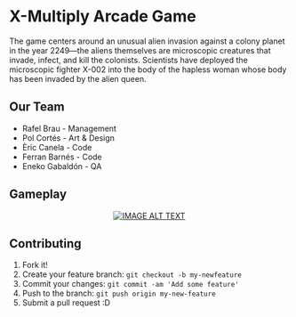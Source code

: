 

# X-Multiply Arcade Game
The game centers around an unusual alien invasion against a colony planet in the year 2249—the aliens themselves are microscopic creatures that invade, infect, and kill the colonists. Scientists have deployed the microscopic fighter X-002 into the body of the hapless woman whose body has been invaded by the alien queen.
## Our Team
- Rafel Brau - Management
- Pol Cortés - Art & Design
- Èric Canela - Code
- Ferran Barnés - Code
- Eneko Gabaldón - QA

## Gameplay
<div align="center">
  <a href="https://www.youtube.com/watch?v=GcoOZxjrLdk"><img src="https://img.youtube.com/vi/GcoOZxjrLdk/0.jpg" alt="IMAGE ALT TEXT"></a>
</div>

## Contributing
1. Fork it!
2. Create your feature branch: `git checkout -b my-newfeature`
3. Commit your changes: `git commit -am 'Add some
feature'`
4. Push to the branch: `git push origin my-new-feature`
5. Submit a pull request :D
